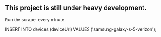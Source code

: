 ## This project is still under heavy development.

Run the scraper every minute.

INSERT INTO devices (deviceUrl) VALUES ('samsung-galaxy-s-5-verizon');  